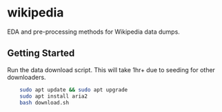 # wikipedia

EDA and pre-processing methods for Wikipedia data dumps.

## Getting Started

Run the data download script. This will take 1hr+ due to seeding for other downloaders.

```bash
    sudo apt update && sudo apt upgrade
    sudo apt install aria2
    bash download.sh
```
